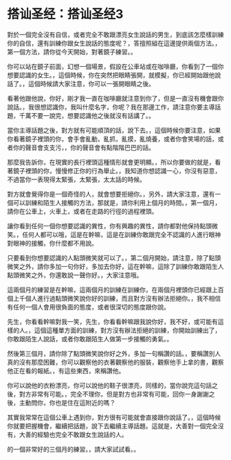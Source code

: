 # 搭讪圣经：搭讪圣经3

對於一個完全沒有自信，或者完全不敢跟漂亮女生說話的男生，到底該怎麼樣訓練你的自信，還有訓練你跟女生說話的態度呢？，答擅照組在這邊提供兩個方法。，第一個方法，請你從今天開始，對著鏡子練習。。

你可以站在鏡子前面，幻想一個場景，假設在公車站或在咖啡廳，你看到了一個你想要認識的女生。，這個時候，你在突然把眼睛張開，就模擬，你已經開始跟他說話了。，這個時候請大家注意，你可以一張開眼睛之後。

看著他跟他說，你好，剛才我一直在咖啡廳就注意到你了，但是一直沒有機會跟你說話。，我很想認識你，我叫什麼名字，你呢？我在那邊工作，請注意你要主導話題，千萬不要一說完，想要認識他之後就沒有話講了。。

當你主導話題之後，對方就有可能順頂的話，說下去。，這個時候你要注意，如果你看著鏡子裡頭的你，會手會亂動，亂抓，亂摸，亂燒養，或者你會笑場的話，或者你的聲音會支支污，，你的聲音會有點階階巴巴的話。

那麼我告訴你，在現實的長行裡頭這種情形就會更明顯。，所以你要做的就是，看著鏡子裡頭的你，慢慢修正你的行為舉止。，我知道你想認識一心，你沒有惡意，不過當你一表現得太緊張，太緊張，太太話的時候。

對方就會覺得你是一個奇怪的人，就會想要拒絕你。，另外，請大家注意，還有一個可以訓練和陌生人接觸的方法，那就是，請你利用上個月的時間。，第一個月，請你在公車上，火車上，或者在走路的行徑的過程裡頭。

讓你看到任何一個你想要認識的異性，你有興趣的異性，請你都對他保持點頭微笑。，任何人都可以哦，這是在幹嘛，這是在訓練你敢跟完全不認識的人進行眼神對眼神的接觸，你什麼都不用說。

只要看到你想要認識的人點頭微笑就可以了。，第二個月開始，請注意，除了點頭微笑之外，請你多加一句你好，多加去你好，這在幹嘛，這除了訓練你敢跟陌生人點頭微笑之外，你還敢說一聲你好。，大家注意哦。

這兩個月的練習是在幹嘛，這兩個月的訓練在訓練你，在兩個月裡頭你已經跟上百個上千個人進行過點頭微笑說你好的訓練，而且對方沒有辦法拒絕你。，我不相信有任何一個人會用很負面的態度，或者很深切的態度跟你說。

先生，你看看幹嘛對我一笑，先生，你看看幹嘛跟我說你好，我不好，或可能有這樣的人。，這個這種單方面的訓練，對方沒有辦法拒絕的訓練，你開始訓練出了，你敢跟陌生人說話，或者你敢跟陌生人做第一步接觸的勇氣。。

然後第三個月，請你除了點頭微笑說你好之外，多加一句稱讚的話。，要稱讚別人真的沒有那麼困難，你可以觀察他的衣著觀察他的服裝，觀察他手上拿的書，觀察他正在看的報紙。，有這些東西，來稱讚他。

你可以說他的衣粉漂亮，你可以說他的鞋子很漂亮，同樣的，當你說完這句話之後，對方非常有可能。，完全不理你，但是對方也非常有可能，回你一身謝謝之後，主動問你，你也是住在這附近的嗎？

其實我常常在這個公車上遇到你，對方很有可能就會直接跟你說話了。，這個時候你就要把握機會，繼續把話題，說下去繼續主導話題。這就是，大善對一個完全沒有，大善的經驗也完全不敢跟女生說話的人。

的一個非常好的三個月的練習。，請大家試試看。。